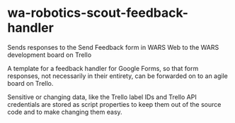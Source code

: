 # wa-robotics-scout-feedback-handler
Sends responses to the Send Feedback form in WARS Web to the WARS development board on Trello

A template for a feedback handler for Google Forms, so that form responses, not necessarily in their entirety, can be forwarded on to an agile board on Trello.

Sensitive or changing data, like the Trello label IDs and Trello API credentials are stored as script properties to keep them out of the source code and to make changing them easy.
